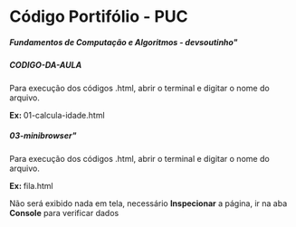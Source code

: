 <h1>Código Portifólio - PUC</h1> 
<h5>Fundamentos de Computação e Algoritmos - devsoutinho"</h5>

<h5>CODIGO-DA-AULA</h5>

<p> 
Para execução dos códigos .html, abrir o terminal e digitar o nome do arquivo.</p>
<p><b>Ex: </b>01-calcula-idade.html</p>

<h5>03-minibrowser"</h5>

<p>Para execução dos códigos .html, abrir o terminal e digitar o nome do arquivo.</p>
<p><b>Ex: </b>fila.html</p>
<p>Não será exibido nada em tela, necessário <b>Inspecionar</b> a página, ir na aba <b>Console</b> para verificar dados</p>